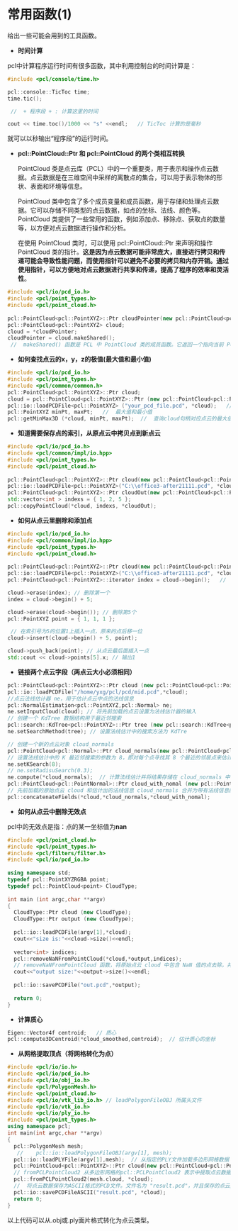 # 常用函数(1)

给出一些可能会用到的工具函数。

* **时间计算**

pcl中计算程序运行时间有很多函数，其中利用控制台的时间计算是：

```cpp
#include <pcl/console/time.h>

pcl::console::TicToc time; 
time.tic(); 

 //  + 程序段 + : 计算这里的时间

cout << time.toc()/1000 << "s" <<endl;   // TicToc 计算的是毫秒

```

就可以以秒输出“程序段”的运行时间。

* **pcl::PointCloud::Ptr 和 pcl::PointCloud 的两个类相互转换**

  PointCloud 类是点云库（PCL）中的一个重要类，用于表示和操作点云数据。点云数据是在三维空间中采样的离散点的集合，可以用于表示物体的形状、表面和环境等信息。

  PointCloud 类中包含了多个成员变量和成员函数，用于存储和处理点云数据。它可以存储不同类型的点云数据，如点的坐标、法线、颜色等。PointCloud 类提供了一些常用的函数，例如添加点、移除点、获取点的数量等，以方便对点云数据进行操作和分析。

  在使用 PointCloud 类时，可以使用 pcl::PointCloud::Ptr 来声明和操作 PointCloud 类的指针。**这是因为点云数据可能非常庞大，直接进行拷贝和传递可能会导致性能问题，而使用指针可以避免不必要的拷贝和内存开销。通过使用指针，可以方便地对点云数据进行共享和传递，提高了程序的效率和灵活性**。  

```cpp
#include <pcl/io/pcd_io.h>
#include <pcl/point_types.h>
#include <pcl/point_cloud.h>
 
pcl::PointCloud<pcl::PointXYZ>::Ptr cloudPointer(new pcl::PointCloud<pcl::PointXYZ>);
pcl::PointCloud<pcl::PointXYZ> cloud;
cloud = *cloudPointer;
cloudPointer = cloud.makeShared();
 //  makeShared() 函数是 PCL 中 PointCloud 类的成员函数。它返回一个指向当前 PointCloud 对象的共享指针（即 pcl::PointCloudpcl::PointXYZ::Ptr 类型的指针）。通过调用 makeShared() 函数，可以创建一个共享指针，该指针与原始的 PointCloud 对象共享相同的数据。这样做的好处是避免了数据的复制和内存的额外开销，同时可以方便地传递和共享 PointCloud 对象。
```

* **如何查找点云的x，y，z的极值(最大值和最小值)**

```cpp
#include <pcl/io/pcd_io.h>
#include <pcl/point_types.h>
#include <pcl/common/common.h>
pcl::PointCloud<pcl::PointXYZ>::Ptr cloud;
cloud = pcl::PointCloud<pcl::PointXYZ>::Ptr (new pcl::PointCloud<pcl::PointXYZ>);
pcl::io::loadPCDFile<pcl::PointXYZ> ("your_pcd_file.pcd", *cloud);   //  打开点云
pcl::PointXYZ minPt, maxPt;   //  最大值和最小值
pcl::getMinMax3D (*cloud, minPt, maxPt);  //  查询cloud句柄对应点云的最大值和最小值
```



* **知道需要保存点的索引，从原点云中拷贝点到新点云**

```cpp
#include <pcl/io/pcd_io.h>
#include <pcl/common/impl/io.hpp>
#include <pcl/point_types.h>
#include <pcl/point_cloud.h>
 
pcl::PointCloud<pcl::PointXYZ>::Ptr cloud(new pcl::PointCloud<pcl::PointXYZ>);
pcl::io::loadPCDFile<pcl::PointXYZ>("C:\\office3-after21111.pcd", *cloud);
pcl::PointCloud<pcl::PointXYZ>::Ptr cloudOut(new pcl::PointCloud<pcl::PointXYZ>);
std::vector<int > indexs = { 1, 2, 5 };
pcl::copyPointCloud(*cloud, indexs, *cloudOut);
```

* **如何从点云里删除和添加点**

```cpp
#include <pcl/io/pcd_io.h>
#include <pcl/common/impl/io.hpp>
#include <pcl/point_types.h>
#include <pcl/point_cloud.h>
 
pcl::PointCloud<pcl::PointXYZ>::Ptr cloud(new pcl::PointCloud<pcl::PointXYZ>);
pcl::io::loadPCDFile<pcl::PointXYZ>("C:\\office3-after21111.pcd", *cloud);
pcl::PointCloud<pcl::PointXYZ>::iterator index = cloud->begin();   //  迭代器的形式

cloud->erase(index); // 删除第一个
index = cloud->begin() + 5;

cloud->erase(cloud->begin()); // 删除第5个
pcl::PointXYZ point = { 1, 1, 1 };

 // 在索引号为5的位置1上插入一点，原来的点后移一位
cloud->insert(cloud->begin() + 5, point);

cloud->push_back(point); // 从点云最后面插入一点
std::cout << cloud->points[5].x; // 输出1
```

* **链接两个点云字段（两点云大小必须相同）**

```cpp
pcl::PointCloud<pcl::PointXYZ>::Ptr cloud (new pcl::PointCloud<pcl::PointXYZ>);
pcl::io::loadPCDFile("/home/yxg/pcl/pcd/mid.pcd",*cloud);
//点云法线估计器 ne，用于估计点云中点的法线信息
pcl::NormalEstimation<pcl::PointXYZ,pcl::Normal> ne;  
ne.setInputCloud(cloud); // 将先前加载的点云设置为法线估计器的输入
// 创建一个 KdTree 数据结构用于最近邻搜索
pcl::search::KdTree<pcl::PointXYZ>::Ptr tree (new pcl::search::KdTree<pcl::PointXYZ>());
ne.setSearchMethod(tree); // 设置法线估计中的搜索方法为 KdTre

// 创建一个新的点云对象 cloud_normals
pcl::PointCloud<pcl::Normal>::Ptr cloud_normals(new pcl::PointCloud<pcl::Normal>()); 
// 设置法线估计中的 K 最近邻搜索的参数为 8，即对每个点寻找其 8 个最近的邻居点来估计法线
ne.setKSearch(8);
// ne.setRadisuSearch(0.3);
ne.compute(*cloud_normals);  // 计算法线估计并将结果存储在 cloud_normals 中
pcl::PointCloud<pcl::PointNormal>::Ptr cloud_with_nomal (new pcl::PointCloud<pcl::PointNormal>);
// 先前加载的原始点云 cloud 和估计出的法线信息 cloud_normals 合并为带有法线信息的新点云 cloud_with_normal
pcl::concatenateFields(*cloud,*cloud_normals,*cloud_with_nomal);
```

* **如何从点云中删除无效点**

pcl中的无效点是指：点的某一坐标值为**nan**

```cpp
#include <pcl/point_cloud.h>
#include <pcl/point_types.h>
#include <pcl/filters/filter.h>
#include <pcl/io/pcd_io.h>
    
using namespace std;
typedef pcl::PointXYZRGBA point;
typedef pcl::PointCloud<point> CloudType;
    
int main (int argc,char **argv)
{
  CloudType::Ptr cloud (new CloudType);
  CloudType::Ptr output (new CloudType);
              
  pcl::io::loadPCDFile(argv[1],*cloud);
  cout<<"size is:"<<cloud->size()<<endl;
                     
  vector<int> indices;
  pcl::removeNaNFromPointCloud(*cloud,*output,indices);
  // removeNaNFromPointCloud 函数，将原始点云 cloud 中包含 NaN 值的点去除，并将结果存储在新的点云对象 output 中。去除的点的索引将被保存在 indices 中
  cout<<"output size:"<<output->size()<<endl;
             
  pcl::io::savePCDFile("out.pcd",*output);
    
  return 0;
}
```

* **计算质心**

```cpp
Eigen::Vector4f centroid;   // 质心
pcl::compute3DCentroid(*cloud_smoothed,centroid);  // 估计质心的坐标
```

* **从网格提取顶点（将网格转化为点）**

```cpp
#include <pcl/io/io.h>
#include <pcl/io/pcd_io.h>
#include <pcl/io/obj_io.h>
#include <pcl/PolygonMesh.h>
#include <pcl/point_cloud.h>
#include <pcl/io/vtk_lib_io.h> // loadPolygonFileOBJ 所属头文件
#include <pcl/io/vtk_io.h>
#include <pcl/io/ply_io.h>
#include <pcl/point_types.h>
using namespace pcl;
int main(int argc,char **argv)
{
  pcl::PolygonMesh mesh;
   //    pcl::io::loadPolygonFileOBJ(argv[1], mesh);
  pcl::io::loadPLYFile(argv[1],mesh);  // 从指定的PLY文件加载多边形网格数据
  pcl::PointCloud<pcl::PointXYZ>::Ptr cloud(new pcl::PointCloud<pcl::PointXYZ>);
  // fromPCLPointCloud2 从多边形网格的pcl::PCLPointCloud2 表示中提取点云数据，并将其转换为 pcl::PointCloud<pcl::PointXYZ>的格式
  pcl::fromPCLPointCloud2(mesh.cloud, *cloud);
  //  将点云数据保存为ASCII格式的PCD文件。文件名为 "result.pcd"，并且保存的点云数据来自于前面从PLY文件中提取的数据
  pcl::io::savePCDFileASCII("result.pcd", *cloud);
  return 0;
}
```

以上代码可以从.obj或.ply面片格式转化为点云类型。

